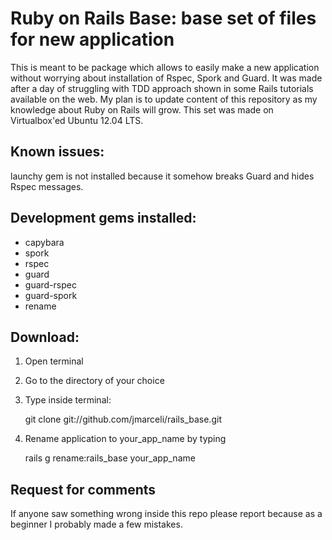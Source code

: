 # Ruby on Rails Base: base set of files for new application

This is meant to be package which allows to easily make a new application without worrying about installation of Rspec, Spork and Guard. It was made after a day of struggling with TDD approach shown in some Rails tutorials available on the web.
My plan is to update content of this repository as my knowledge about Ruby on Rails will grow.
This set was made on Virtualbox'ed Ubuntu 12.04 LTS.

## Known issues:

launchy gem is not installed because it somehow breaks Guard and hides Rspec messages.

## Development gems installed:

- capybara
- spork
- rspec
- guard
- guard-rspec
- guard-spork
- rename

## Download:

1. Open terminal
2. Go to the directory of your choice
3. Type inside terminal:

    git clone git://github.com/jmarceli/rails_base.git

4. Rename application to your_app_name by typing

    rails g rename:rails_base your_app_name


## Request for comments

If anyone saw something wrong inside this repo please report because as a beginner I probably made a few mistakes.
